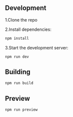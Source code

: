 ## Development

1.Clone the repo

2.Install dependencies:

```bash
npm install
```

3.Start the development server:

```bash
npm run dev
```

## Building

```bash
npm run build
```

## Preview

```bash
npm run preview
```
